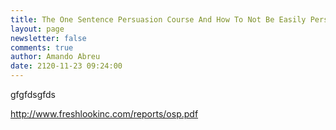 ```yaml
---
title: The One Sentence Persuasion Course And How To Not Be Easily Persuaded
layout: page
newsletter: false
comments: true
author: Amando Abreu
date: 2120-11-23 09:24:00
---
```

gfgfdsgfds



http://www.freshlookinc.com/reports/osp.pdf